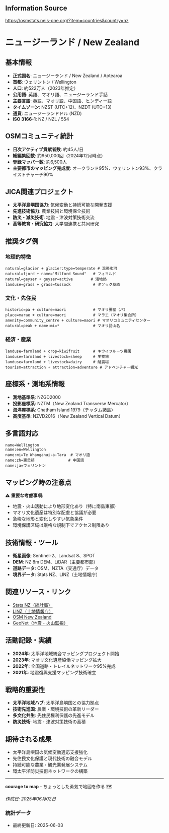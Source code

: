 ## Information Source
https://osmstats.neis-one.org/?item=countries&country=nz

# ニュージーランド / New Zealand

## 基本情報

- **正式国名**: ニュージーランド / New Zealand / Aotearoa
- **首都**: ウェリントン / Wellington
- **人口**: 約522万人（2023年推定）
- **公用語**: 英語、マオリ語、ニュージーランド手話
- **主要言語**: 英語、マオリ語、中国語、ヒンディー語
- **タイムゾーン**: NZST (UTC+12)、NZDT (UTC+13)
- **通貨**: ニュージーランドドル (NZD)
- **ISO 3166-1**: NZ / NZL / 554

## OSMコミュニティ統計

- **日次アクティブ貢献者数**: 約45人/日
- **総編集回数**: 約950,000回（2024年12月時点）
- **登録マッパー数**: 約6,500人
- **主要都市のマッピング完成度**: オークランド95%、ウェリントン93%、クライストチャーチ90%

## JICA関連プロジェクト

- **太平洋島嶼国協力**: 気候変動と持続可能な開発支援
- **先進技術協力**: 農業技術と環境保全技術
- **防災・減災技術**: 地震・津波対策技術交流
- **高等教育・研究協力**: 大学間連携と共同研究

## 推奨タグ例

### 地理的特徴
```
natural=glacier + glacier:type=temperate # 温帯氷河
natural=fjord + name="Milford Sound"   # フィヨルド
natural=geyser + geyser=active        # 活地熱
landuse=grass + grass=tussock          # タソック草原
```

### 文化・先住民
```
historic=pa + culture=maori            # マオリ要塞（パ）
place=marae + culture=maori            # マラエ（マオリ集会所）
amenity=community_centre + culture=maori # マオリコミュニティセンター
natural=peak + name:mi=*               # マオリ語山名
```

### 経済・産業
```
landuse=farmland + crop=kiwifruit      # キウイフルーツ農園
landuse=farmland + livestock=sheep     # 羊牧場
landuse=farmland + livestock=dairy     # 酪農場
tourism=attraction + attraction=adventure # アドベンチャー観光
```

## 座標系・測地系情報

- **測地基準系**: NZGD2000
- **投影座標系**: NZTM（New Zealand Transverse Mercator）
- **海洋座標系**: Chatham Island 1979（チャタム諸島）
- **高度基準**: NZVD2016（New Zealand Vertical Datum）

## 多言語対応

```
name=Wellington
name:en=Wellington
name:mi=Te Whanganui-a-Tara  # マオリ語
name:zh=惠灵顿               # 中国語
name:ja=ウェリントン
```

## マッピング時の注意点

⚠️ **重要な考慮事項**:
- 地震・火山活動により地形変化あり（特に南島東部）
- マオリ文化遺産は特別な配慮と協議が必要
- 急峻な地形と変化しやすい気象条件
- 環境保護区域は厳格な規制下でアクセス制限あり

## 技術情報・ツール

- **衛星画像**: Sentinel-2、Landsat 8、SPOT
- **DEM**: NZ 8m DEM、LiDAR（主要都市部）
- **道路データ**: OSM、NZTA（交通庁）データ
- **境界データ**: Stats NZ、LINZ（土地情報庁）

## 関連リソース・リンク

- [Stats NZ（統計局）](https://www.stats.govt.nz/)
- [LINZ（土地情報庁）](https://www.linz.govt.nz/)
- [OSM New Zealand](https://www.openstreetmap.org/relation/556706)
- [GeoNet（地震・火山監視）](https://www.geonet.org.nz/)

## 活動記録・実績

- **2024年**: 太平洋地域統合マッピングプロジェクト開始
- **2023年**: マオリ文化遺産協働マッピング拡大
- **2022年**: 全国道路・トレイルネットワーク95%完成
- **2021年**: 地震復興支援マッピング技術確立

## 戦略的重要性

- **太平洋地域ハブ**: 太平洋島嶼国との協力拠点
- **技術先進国**: 農業・環境技術の革新リーダー
- **多文化共生**: 先住民権利保護の先進モデル
- **防災技術**: 地震・津波対策技術の蓄積

## 期待される成果

- 太平洋島嶼国の気候変動適応支援強化
- 先住民文化保護と現代技術の融合モデル
- 持続可能な農業・観光業発展システム
- 環太平洋防災技術ネットワークの構築

---

**courage to map** - ちょっとした勇気で地図を作る 🗺️

*作成日: 2025年06月02日*

### 統計データ
- 最終更新日: 2025-06-03
